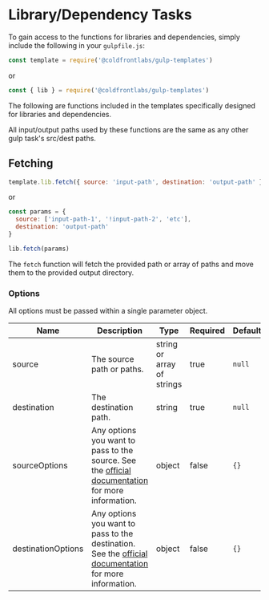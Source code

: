 # Library/Dependency Tasks

To gain access to the functions for libraries and dependencies, simply include the following in your `gulpfile.js`:

```js
const template = require('@coldfrontlabs/gulp-templates')
```

or

```js
const { lib } = require('@coldfrontlabs/gulp-templates')
```

The following are functions included in the templates specifically designed for libraries and dependencies.

All input/output paths used by these functions are the same as any other gulp task's src/dest paths.

## Fetching

```js
template.lib.fetch({ source: 'input-path', destination: 'output-path' })
```

or

```js
const params = {
  source: ['input-path-1', '!input-path-2', 'etc'],
  destination: 'output-path'
}

lib.fetch(params)
```

The `fetch` function will fetch the provided path or array of paths and move them to the provided output directory.

### Options

All options must be passed within a single parameter object.

| Name | Description | Type | Required | Default |
| --- | --- | --- | --- | --- |
| source | The source path or paths. | string or array of strings | true | `null` |
| destination | The destination path. | string | true | `null` |
| sourceOptions | Any options you want to pass to the source. See the [official documentation](https://gulpjs.com/docs/en/api/src#options) for more information. | object | false | `{}` |
| destinationOptions | Any options you want to pass to the destination. See the [official documentation](https://gulpjs.com/docs/en/api/dest#options) for more information. | object | false | `{}` |

